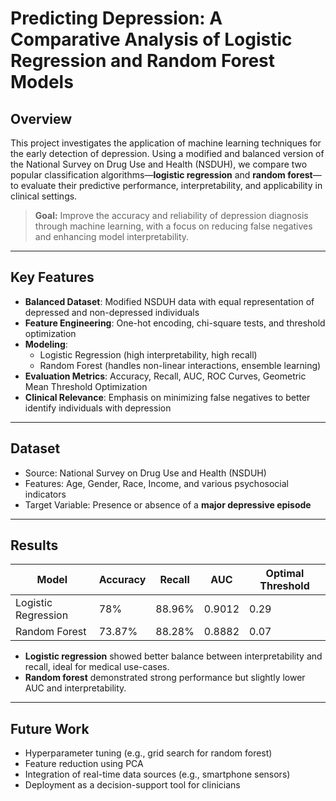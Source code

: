 # Predicting Depression: A Comparative Analysis of Logistic Regression and Random Forest Models

## Overview

This project investigates the application of machine learning techniques for the early detection of depression. Using a modified and balanced version of the National Survey on Drug Use and Health (NSDUH), we compare two popular classification algorithms—**logistic regression** and **random forest**—to evaluate their predictive performance, interpretability, and applicability in clinical settings.

> **Goal:** Improve the accuracy and reliability of depression diagnosis through machine learning, with a focus on reducing false negatives and enhancing model interpretability.

---

## Key Features

- **Balanced Dataset**: Modified NSDUH data with equal representation of depressed and non-depressed individuals  
- **Feature Engineering**: One-hot encoding, chi-square tests, and threshold optimization  
- **Modeling**: 
  - Logistic Regression (high interpretability, high recall)
  - Random Forest (handles non-linear interactions, ensemble learning)
- **Evaluation Metrics**: Accuracy, Recall, AUC, ROC Curves, Geometric Mean Threshold Optimization  
- **Clinical Relevance**: Emphasis on minimizing false negatives to better identify individuals with depression

---

## Dataset

- Source: National Survey on Drug Use and Health (NSDUH)
- Features: Age, Gender, Race, Income, and various psychosocial indicators
- Target Variable: Presence or absence of a **major depressive episode**

---

## Results

| Model            | Accuracy | Recall  | AUC    | Optimal Threshold |
|------------------|----------|---------|--------|-------------------|
| Logistic Regression | 78%      | 88.96%  | 0.9012 | 0.29              |
| Random Forest       | 73.87%   | 88.28%  | 0.8882 | 0.07              |

- **Logistic regression** showed better balance between interpretability and recall, ideal for medical use-cases.
- **Random forest** demonstrated strong performance but slightly lower AUC and interpretability.

---

## Future Work

- Hyperparameter tuning (e.g., grid search for random forest)
- Feature reduction using PCA
- Integration of real-time data sources (e.g., smartphone sensors)
- Deployment as a decision-support tool for clinicians
